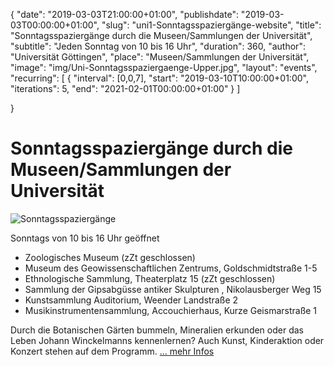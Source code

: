 {
   "date":          "2019-03-03T21:00:00+01:00",
   "publishdate":   "2019-03-03T00:00:00+01:00",
   "slug":          "uni1-Sonntagsspaziergänge-website",
   "title":         "Sonntagsspaziergänge durch die Museen/Sammlungen der Universität",
   "subtitle":      "Jeden Sonntag von 10 bis 16 Uhr",
   "duration":      360,
   "author":        "Universität Göttingen",
   "place":         "Museen/Sammlungen der Universität",
   "image":         "img/Uni-Sonntagsspaziergaenge-Upper.jpg",
   "layout":        "events",
   "recurring": [
     {
       "interval": [0,0,7],
       "start": "2019-03-10T10:00:00+01:00",
       "iterations": 5,
       "end": "2021-02-01T00:00:00+01:00"
     }
   ]


}

Sonntagsspaziergänge durch die Museen/Sammlungen der Universität 
===========

![Sonntagsspaziergänge](/img/Uni-Sonntagsspaziergaenge-lower.jpg)

Sonntags von 10 bis 16 Uhr geöffnet

* Zoologisches Museum (zZt geschlossen)
* Museum des Geowissenschaftlichen Zentrums, Goldschmidtstraße 1-5
* Ethnologische Sammlung, Theaterplatz 15 (zZt geschlossen)
* Sammlung der Gipsabgüsse antiker Skulpturen , Nikolausberger Weg 15
* Kunstsammlung Auditorium, Weender Landstraße 2
* Musikinstrumentensammlung, Accouchierhaus, Kurze Geismarstraße 1

Durch die Botanischen Gärten bummeln, Mineralien erkunden oder das Leben Johann Winckelmanns kennenlernen? 
Auch Kunst, Kinderaktion oder Konzert stehen auf dem Programm. [... mehr Infos](http://www.uni-goettingen.de/de/sh/38808.html)
